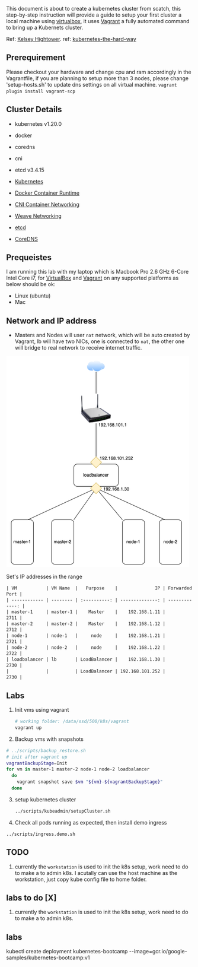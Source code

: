 This document is about to create a kubernetes cluster from scatch, this step-by-step instruction will provide a guide to setup your first cluster a local machine using [virtualbox](https://www.virtualbox.org/), it uses [Vagrant](https://www.vagrantup.com/) a fully automated command to bring up a Kubernets cluster.

Ref: [Kelsey Hightower](https://github.com/kelseyhightower/kubernetes-the-hard-way).
ref: [kubernetes-the-hard-way](https://github.com/mmumshad/kubernetes-the-hard-way)

## Prerequirement

Please checkout your hardware and change cpu and ram accordingly in the Vagrantfile, if you are planning to setup more than 3 nodes, please change 'setup-hosts.sh' to update dns settings on all virtual machine.
 `vagrant plugin install vagrant-scp`


## Cluster Details

* kubernetes v1.20.0
* docker
* coredns
* cni
* etcd v3.4.15

* [Kubernetes](https://github.com/kubernetes/kubernetes)
* [Docker Container Runtime](https://github.com/containerd/containerd)
* [CNI Container Networking](https://github.com/containernetworking/cni)
* [Weave Networking](https://www.weave.works/docs/net/latest/kubernetes/kube-addon/)
* [etcd](https://github.com/coreos/etcd)
* [CoreDNS](https://github.com/coredns/coredns)

## Prequeistes
I am running this lab with my laptop which is Macbook Pro 2.6 GHz 6-Core Intel Core i7, for  [VirtualBox](https://www.virtualbox.org) and  [Vagrant](https://www.vagrantup.com/)  on any supported platforms as below should be ok:

- Linux (ubuntu)
- Mac


## Network and IP address

* Masters and Nodes will user `nat` network, which will be auto created by Vagrant, lb will have two NICs, one is connected to `nat`, the other one will bridge to real network to receive internet traffic.

![network layout](images/kubernetes_at_virtualbox.png)

Set's IP addresses in the range

    | VM           | VM Name  |   Purpose    |              IP | Forwarded Port |
    | ------------ | -------- | :----------: | --------------: | -------------: |
    | master-1     | master-1 |    Master    |    192.168.1.11 |           2711 |
    | master-2     | master-2 |    Master    |    192.168.1.12 |           2712 |
    | node-1       | node-1   |     node     |    192.168.1.21 |           2721 |
    | node-2       | node-2   |     node     |    192.168.1.22 |           2722 |
    | loadbalancer | lb       | LoadBalancer |    192.168.1.30 |           2730 |
    |              |          | LoadBalancer | 192.168.101.252 |           2730 |


## Labs
1. Init vms using vagrant
   ``` bash
   # working folder: /data/ssd/500/k8s/vagrant
   vagrant up
   ```

2. Backup vms with snapshots
``` bash
# ../scripts/backup_restore.sh
# init after vagrant up
vagrantBackupStage=Init
for vm in master-1 master-2 node-1 node-2 loadbalancer
  do
    vagrant snapshot save $vm "${vm}-${vagrantBackupStage}"
  done
```

3. setup kubernetes cluster
   ``` bash
   ../scripts/kubeadmin/setupCluster.sh
   ```

4. Check all pods running as expected, then install demo ingress

```
../scripts/ingress.demo.sh
```
## TODO
1. currently the `workstation` is used to init the k8s setup, work need to do to make a to admin k8s. I acutally can use the host machine as the workstation, just copy kube config file to home folder.


## labs to do  [X]
1. currently the `workstation` is used to init the k8s setup, work need to do to make a to admin k8s.


## labs

 kubectl create deployment kubernetes-bootcamp --image=gcr.io/google-samples/kubernetes-bootcamp:v1
